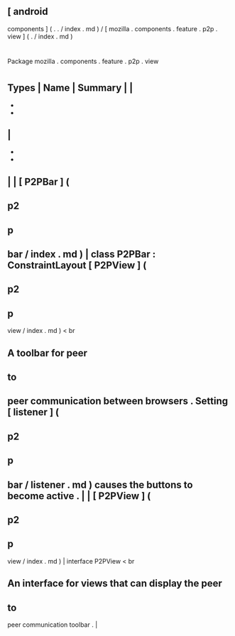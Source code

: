 [
android
-
components
]
(
.
.
/
index
.
md
)
/
[
mozilla
.
components
.
feature
.
p2p
.
view
]
(
.
/
index
.
md
)
#
#
Package
mozilla
.
components
.
feature
.
p2p
.
view
#
#
#
Types
|
Name
|
Summary
|
|
-
-
-
|
-
-
-
|
|
[
P2PBar
]
(
-
p2
-
p
-
bar
/
index
.
md
)
|
class
P2PBar
:
ConstraintLayout
[
P2PView
]
(
-
p2
-
p
-
view
/
index
.
md
)
<
br
>
A
toolbar
for
peer
-
to
-
peer
communication
between
browsers
.
Setting
[
listener
]
(
-
p2
-
p
-
bar
/
listener
.
md
)
causes
the
buttons
to
become
active
.
|
|
[
P2PView
]
(
-
p2
-
p
-
view
/
index
.
md
)
|
interface
P2PView
<
br
>
An
interface
for
views
that
can
display
the
peer
-
to
-
peer
communication
toolbar
.
|
